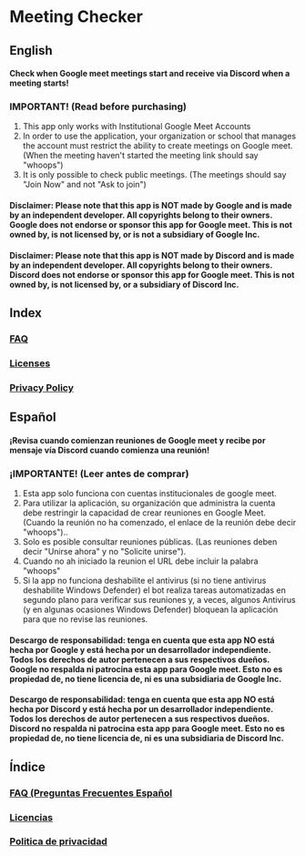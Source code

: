 # Meeting Checker
## English
#### Check when Google meet meetings start and receive via Discord when a meeting starts!

### IMPORTANT! (Read before purchasing)
1. This app only works with Institutional Google Meet Accounts
2. In order to use the application, your organization or school that manages the account must restrict the ability to create meetings on Google meet. (When the meeting haven't started the meeting link should say "whoops")
3. It is only possible to check public meetings. (The meetings should say "Join Now" and not "Ask to join")

#### Disclaimer: Please note that this app is NOT made by Google and is made by an independent developer. All copyrights belong to their owners. Google does not endorse or sponsor this app for Google meet. This is not owned by, is not licensed by, or is not a subsidiary of Google Inc.

#### Disclaimer: Please note that this app is NOT made by Discord and is made by an independent developer. All copyrights belong to their owners. Discord does not endorse or sponsor this app for Google meet. This is not owned by, is not licensed by, or a subsidiary of Discord Inc.

## Index

### [FAQ](https://github.com/AlfredAR8/MeetingCheckerAPI/blob/main/FAQ/FAQ_EN.md)
### [Licenses](https://github.com/AlfredAR8/MeetingCheckerAPI/blob/main/Meeting-Checker-Licenses-EN.md)
### [Privacy Policy](https://github.com/AlfredAR8/MeetingCheckerAPI/blob/main/privacy_policy_EN.md)

## Español
#### ¡Revisa cuando comienzan reuniones de Google meet y recibe por mensaje vía Discord cuando comienza una reunión!

### ¡IMPORTANTE! (Leer antes de comprar)
1. Esta app solo funciona con cuentas institucionales de google meet.
2. Para utilizar la aplicación, su organización que administra la cuenta debe restringir la capacidad de crear reuniones en Google Meet. (Cuando la reunión no ha comenzado, el enlace de la reunión debe decir "whoops")..
3. Solo es posible consultar reuniones públicas. (Las reuniones deben decir "Unirse ahora" y no "Solicite unirse").
4. Cuando no ah iniciado la reunion el URL debe incluir la palabra "whoops"
5. Si la app no funciona deshabilite el antivirus (si no tiene antivirus deshabilite Windows Defender) el bot realiza tareas automatizadas en segundo plano para verificar sus reuniones y, a veces, algunos Antivirus (y en algunas ocasiones Windows Defender) bloquean la aplicación para que no revise las reuniones.

#### Descargo de responsabilidad: tenga en cuenta que esta app NO está hecha por Google y está hecha por un desarrollador independiente. Todos los derechos de autor pertenecen a sus respectivos dueños. Google no respalda ni patrocina esta app para Google meet. Esto no es propiedad de, no tiene licencia de, ni es una subsidiaria de Google Inc.

#### Descargo de responsabilidad: tenga en cuenta que esta app NO está hecha por Discord y está hecha por un desarrollador independiente. Todos los derechos de autor pertenecen a sus respectivos dueños. Discord no respalda ni patrocina esta app para Google meet. Esto no es propiedad de, no tiene licencia de, ni es una subsidiaria de Discord Inc.

## Índice

### [FAQ (Preguntas Frecuentes Español](https://github.com/AlfredAR8/MeetingCheckerAPI/blob/main/FAQ/FAQ_ES.md)
### [Licencias](https://github.com/AlfredAR8/MeetingCheckerAPI/blob/main/Meeting-Checker-Licenses-ES.md)
### [Politica de privacidad](https://github.com/AlfredAR8/MeetingCheckerAPI/blob/main/privacy_policy_ES.md)
